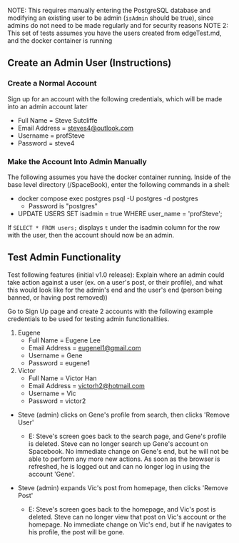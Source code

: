 NOTE: This requires manually entering the PostgreSQL database and modifying an existing user to be admin (`isAdmin` should be true), since admins do not need to be made regularly and for security reasons
NOTE 2: This set of tests assumes you have the users created from edgeTest.md, and the docker container is running

## Create an Admin User (Instructions)

### Create a Normal Account

Sign up for an account with the following credentials, which will be made into an admin account later

-   Full Name = Steve Sutcliffe
-   Email Address = steves4@outlook.com
-   Username = profSteve
-   Password = steve4

### Make the Account Into Admin Manually

The following assumes you have the docker container running.
Inside of the base level directory (/SpaceBook), enter the following commands in a shell:

-   docker compose exec postgres psql -U postgres -d postgres
    -   Password is "postgres"
-   UPDATE USERS SET isadmin = true WHERE user_name = 'profSteve';

If `SELECT * FROM users;` displays `t` under the isadmin column for the row with the user, then the account should now be an admin.

## Test Admin Functionality

Test following features (initial v1.0 release):
Explain where an admin could take action against a user (ex. on a user's post, or their profile), and what this would look like for the admin's end and the user's end (person being banned, or having post removed))

Go to Sign Up page and create 2 accounts with the following example credentials to be used for testing admin functionalities.
1. Eugene
    - Full Name = Eugene Lee
    - Email Address = eugenel1@gmail.com
    - Username = Gene
    - Password = eugene1
2. Victor
    - Full Name = Victor Han
    - Email Address = victorh2@hotmail.com
    - Username = Vic
    - Password = victor2

-   Steve (admin) clicks on Gene's profile from search, then clicks 'Remove User'
    -   E: Steve's screen goes back to the search page, and Gene's profile is deleted. Steve can no longer search up Gene's account on Spacebook. No immediate change on Gene's end, but he will not be able to perform any more new actions. As soon as the browser is refreshed, he is logged out and can no longer log in using the account 'Gene'.

-   Steve (admin) expands Vic's post from homepage, then clicks 'Remove Post'
    -   E: Steve's screen goes back to the homepage, and Vic's post is deleted. Steve can no longer view that post on Vic's account or the homepage. No immediate change on Vic's end, but if he navigates to his profile, the post will be gone.
